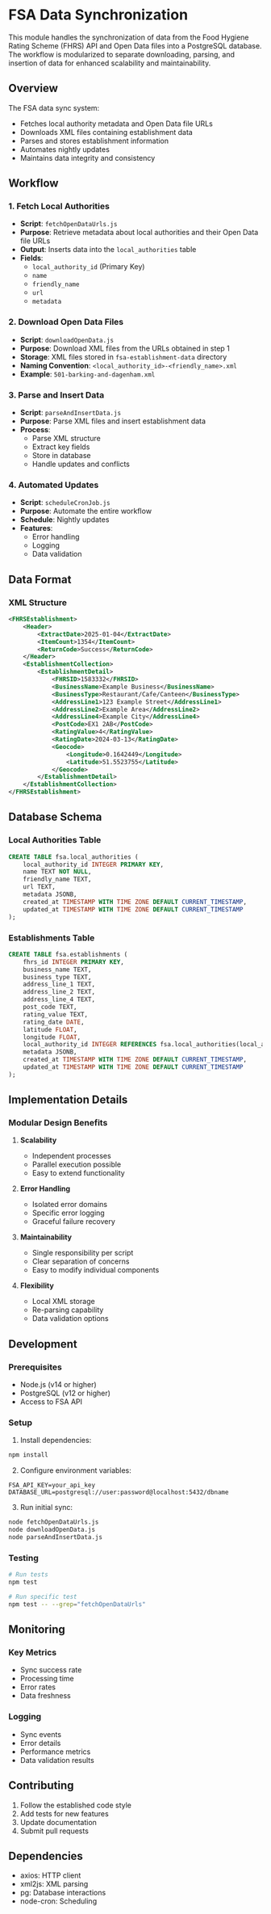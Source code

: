 # FSA Data Synchronization

This module handles the synchronization of data from the Food Hygiene Rating Scheme (FHRS) API and Open Data files into a PostgreSQL database. The workflow is modularized to separate downloading, parsing, and insertion of data for enhanced scalability and maintainability.

## Overview

The FSA data sync system:
- Fetches local authority metadata and Open Data file URLs
- Downloads XML files containing establishment data
- Parses and stores establishment information
- Automates nightly updates
- Maintains data integrity and consistency

## Workflow

### 1. Fetch Local Authorities
- **Script**: `fetchOpenDataUrls.js`
- **Purpose**: Retrieve metadata about local authorities and their Open Data file URLs
- **Output**: Inserts data into the `local_authorities` table
- **Fields**:
  - `local_authority_id` (Primary Key)
  - `name`
  - `friendly_name`
  - `url`
  - `metadata`

### 2. Download Open Data Files
- **Script**: `downloadOpenData.js`
- **Purpose**: Download XML files from the URLs obtained in step 1
- **Storage**: XML files stored in `fsa-establishment-data` directory
- **Naming Convention**: `<local_authority_id>-<friendly_name>.xml`
- **Example**: `501-barking-and-dagenham.xml`

### 3. Parse and Insert Data
- **Script**: `parseAndInsertData.js`
- **Purpose**: Parse XML files and insert establishment data
- **Process**:
  - Parse XML structure
  - Extract key fields
  - Store in database
  - Handle updates and conflicts

### 4. Automated Updates
- **Script**: `scheduleCronJob.js`
- **Purpose**: Automate the entire workflow
- **Schedule**: Nightly updates
- **Features**:
  - Error handling
  - Logging
  - Data validation

## Data Format

### XML Structure
```xml
<FHRSEstablishment>
    <Header>
        <ExtractDate>2025-01-04</ExtractDate>
        <ItemCount>1354</ItemCount>
        <ReturnCode>Success</ReturnCode>
    </Header>
    <EstablishmentCollection>
        <EstablishmentDetail>
            <FHRSID>1583332</FHRSID>
            <BusinessName>Example Business</BusinessName>
            <BusinessType>Restaurant/Cafe/Canteen</BusinessType>
            <AddressLine1>123 Example Street</AddressLine1>
            <AddressLine2>Example Area</AddressLine2>
            <AddressLine4>Example City</AddressLine4>
            <PostCode>EX1 2AB</PostCode>
            <RatingValue>4</RatingValue>
            <RatingDate>2024-03-13</RatingDate>
            <Geocode>
                <Longitude>0.1642449</Longitude>
                <Latitude>51.5523755</Latitude>
            </Geocode>
        </EstablishmentDetail>
    </EstablishmentCollection>
</FHRSEstablishment>
```

## Database Schema

### Local Authorities Table
```sql
CREATE TABLE fsa.local_authorities (
    local_authority_id INTEGER PRIMARY KEY,
    name TEXT NOT NULL,
    friendly_name TEXT,
    url TEXT,
    metadata JSONB,
    created_at TIMESTAMP WITH TIME ZONE DEFAULT CURRENT_TIMESTAMP,
    updated_at TIMESTAMP WITH TIME ZONE DEFAULT CURRENT_TIMESTAMP
);
```

### Establishments Table
```sql
CREATE TABLE fsa.establishments (
    fhrs_id INTEGER PRIMARY KEY,
    business_name TEXT,
    business_type TEXT,
    address_line_1 TEXT,
    address_line_2 TEXT,
    address_line_4 TEXT,
    post_code TEXT,
    rating_value TEXT,
    rating_date DATE,
    latitude FLOAT,
    longitude FLOAT,
    local_authority_id INTEGER REFERENCES fsa.local_authorities(local_authority_id),
    metadata JSONB,
    created_at TIMESTAMP WITH TIME ZONE DEFAULT CURRENT_TIMESTAMP,
    updated_at TIMESTAMP WITH TIME ZONE DEFAULT CURRENT_TIMESTAMP
);
```

## Implementation Details

### Modular Design Benefits
1. **Scalability**
   - Independent processes
   - Parallel execution possible
   - Easy to extend functionality

2. **Error Handling**
   - Isolated error domains
   - Specific error logging
   - Graceful failure recovery

3. **Maintainability**
   - Single responsibility per script
   - Clear separation of concerns
   - Easy to modify individual components

4. **Flexibility**
   - Local XML storage
   - Re-parsing capability
   - Data validation options

## Development

### Prerequisites
- Node.js (v14 or higher)
- PostgreSQL (v12 or higher)
- Access to FSA API

### Setup
1. Install dependencies:
```bash
npm install
```

2. Configure environment variables:
```env
FSA_API_KEY=your_api_key
DATABASE_URL=postgresql://user:password@localhost:5432/dbname
```

3. Run initial sync:
```bash
node fetchOpenDataUrls.js
node downloadOpenData.js
node parseAndInsertData.js
```

### Testing
```bash
# Run tests
npm test

# Run specific test
npm test -- --grep="fetchOpenDataUrls"
```

## Monitoring

### Key Metrics
- Sync success rate
- Processing time
- Error rates
- Data freshness

### Logging
- Sync events
- Error details
- Performance metrics
- Data validation results

## Contributing

1. Follow the established code style
2. Add tests for new features
3. Update documentation
4. Submit pull requests

## Dependencies
- axios: HTTP client
- xml2js: XML parsing
- pg: Database interactions
- node-cron: Scheduling 